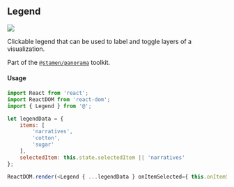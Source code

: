 ## Legend

<img src='https://cloud.githubusercontent.com/assets/1127259/11770152/744dafea-a1ac-11e5-8c44-d0e58671461a.png'>

Clickable legend that can be used to label and toggle layers of a visualization.

Part of the [`@stamen/panorama`](https://www.npmjs.com/package/@stamen/panorama) toolkit.

#### Usage
```js
import React from 'react';
import ReactDOM from 'react-dom';
import { Legend } from '@';

let legendData = {
	items: [
		'narratives',
		'cotton',
		'sugar'
	],
	selectedItem: this.state.selectedItem || 'narratives'
};

ReactDOM.render(<Legend { ...legendData } onItemSelected={ this.onItemSelected }/>, document.body);
```
